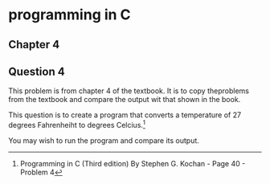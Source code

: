 # programming in C
## Chapter 4

## Question 4

This problem is from chapter 4 of the textbook. It is to copy theproblems from the textbook and compare the output wit that shown in the book.

This question is to create a program that converts a temperature of 27 degrees Fahrenheiht to degrees Celcius.[^1]

You may wish to run the program and compare its output.

[^1]: Programming in C (Third edition) By Stephen G. Kochan - Page 40 - Problem 4